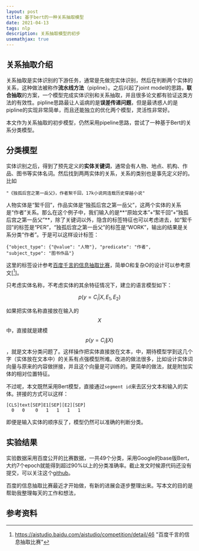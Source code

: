 ```yaml
---
layout: post
title: 基于bert的一种关系抽取模型
date: 2021-04-13
tags: nlp
description: 关系抽取模型的初步
usemathjax: true
---
```


## 关系抽取介绍

关系抽取是实体识别的下游任务，通常是先做完实体识别，然后在判断两个实体的关系，这种做法被称作**流水线方法**（pipline）。之后兴起了joint model的思路，**联合抽取**的方案，一个模型完成实体识别和关系抽取，并且很多论文都有验证这类方法的有效性。pipline思路最让人诟病的是**误差传递问题**，但是最诱惑人的是pipline的实现非常简单，而且还能独立的优化两个模型，灵活性非常好。

本文作为关系抽取的初步模型，仍然采用pipeline思路，尝试了一种基于Bert的关系分类模型。

## 分类模型

实体识别之后，得到了预先定义的**实体关键词**，通常会有人物、地点、机构、作品、图书等实体名词。然后找到两两实体的关系，关系的类别也是事先定义好的。比如

```
"《独孤后宫之第一岳父》，作者絮千回，17k小说网连载历史穿越小说"
```

人物实体是“絮千回”，作品实体是“独孤后宫之第一岳父”，这两个实体的关系是“作者”关系。那么在这个例子中，我们输入的是**“原始文本”+“絮千回”+“独孤后宫之第一岳父”**，除了关键词以外，隐含的标签特征也可以考虑进去，如“絮千回”的标签是“PER”，“独孤后宫之第一岳父”的标签是“WORK”，输出的结果是关系分类“作者”。于是可以这样设计标签：

```
{"object_type": {"@value": "人物"}, "predicate": "作者", "subject_type": "图书作品"}
```

这里的标签设计参考[百度千言的信息抽取比赛](https://aistudio.baidu.com/aistudio/competition/detail/46)，简单O和复杂O的设计可以参考原文[[^1]]。

只考虑实体名称，不考虑实体的其余特征情况下，建立的语言模型如下：

$$ p(y=C_i|X, E_1, E_2) $$


如果把实体名称直接放在输入的 $$X$$ 中，直接就是建模 $$ p(y=C_i \| X)$$ ，就是文本分类问题了。这样操作把实体直接放在文本，中，期待模型学到这几个字（实体放在文本中）的关系有点强模型所难。改进的做法很多，比如设计实体词向量与原来的内容做拼接，并且这个向量是可训练的。更简单的做法，就是附加实体的相对位置特征。

不过呢，本文既然采用Bert模型，直接通过`segment id`来去区分文本和输入的实体。拼接的方式可以这样：

```
[CLS]text[SEP]E1[SEP][E2][SEP]
  0   0    0   1   1   1   1
```

即便是输入实体的顺序反了，模型仍然可以准确的判断分类。

## 实验结果

实验数据采用百度公开的比赛数据，一共49个分类，采用Google的base版Bert，大约7个epoch就能得到超过90%以上的分类准确率。截止发文时候源代码还没有提交，可以关注这个[github](https://github.com/JayChen123/ML-tutorials)。

百度的信息抽取比赛最近才开始做，有新的进展会逐步整理出来。写本文的目的是帮助我整理每天的工作和想法，


## 参考资料

[^1]: https://aistudio.baidu.com/aistudio/competition/detail/46 "百度千言的信息抽取比赛"
